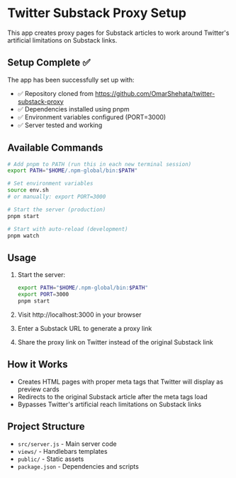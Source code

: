 # Twitter Substack Proxy Setup

This app creates proxy pages for Substack articles to work around Twitter's artificial limitations on Substack links.

## Setup Complete ✅

The app has been successfully set up with:
- ✅ Repository cloned from https://github.com/OmarShehata/twitter-substack-proxy
- ✅ Dependencies installed using pnpm
- ✅ Environment variables configured (PORT=3000)
- ✅ Server tested and working

## Available Commands

```bash
# Add pnpm to PATH (run this in each new terminal session)
export PATH="$HOME/.npm-global/bin:$PATH"

# Set environment variables
source env.sh
# or manually: export PORT=3000

# Start the server (production)
pnpm start

# Start with auto-reload (development)
pnpm watch
```

## Usage

1. Start the server:
   ```bash
   export PATH="$HOME/.npm-global/bin:$PATH"
   export PORT=3000
   pnpm start
   ```

2. Visit http://localhost:3000 in your browser

3. Enter a Substack URL to generate a proxy link

4. Share the proxy link on Twitter instead of the original Substack link

## How it Works

- Creates HTML pages with proper meta tags that Twitter will display as preview cards
- Redirects to the original Substack article after the meta tags load
- Bypasses Twitter's artificial reach limitations on Substack links

## Project Structure

- `src/server.js` - Main server code
- `views/` - Handlebars templates
- `public/` - Static assets
- `package.json` - Dependencies and scripts 